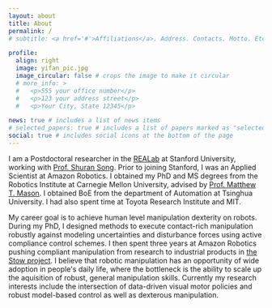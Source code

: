 ```yaml
---
layout: about
title: About
permalink: /
# subtitle: <a href='#'>Affiliations</a>. Address. Contacts. Motto. Etc.

profile:
  align: right
  image: yifan_pic.jpg
  image_circular: false # crops the image to make it circular
  # more_info: >
  #   <p>555 your office number</p>
  #   <p>123 your address street</p>
  #   <p>Your City, State 12345</p>

news: true # includes a list of news items
# selected_papers: true # includes a list of papers marked as "selected={true}"
social: true # includes social icons at the bottom of the page
---
```


I am a Postdoctoral researcher in the [REALab](https://real.stanford.edu/) at Stanford University, working with [Prof. Shuran Song](https://shurans.github.io/). Prior to joining Stanford, I was an Applied Scientist at Amazon Robotics. I obtained my PhD and MS degrees from the Robotics Institute at Carnegie Mellon University, advised by [Prof. Matthew T. Mason](https://www.cs.cmu.edu/~mason/). I obtained BoE from the department of Automation at Tsinghua University. I had also spent time at Toyota Research Institute and MIT.

My career goal is to achieve human level manipulation dexterity on robots. During my PhD, I designed methods to execute contact-rich manipulation robustly against modeling uncertainties and disturbance forces using active compliance control schemes. I then spent three years at Amazon Robotics pushing compliant manipulation from research to industrial products in [the Stow project](https://www.amazon.science/latest-news/how-amazon-robotics-researchers-are-solving-a-beautiful-problem).
I believe that robotic manipulation has an opportunity of wide adoption in people's daily life, where the bottleneck is the ability to scale up the aquisition of robust, general manipulation skills. Currently my research interests include the intersection of data-driven visual motor policies and robust model-based control as well as dexterous manipulation.
